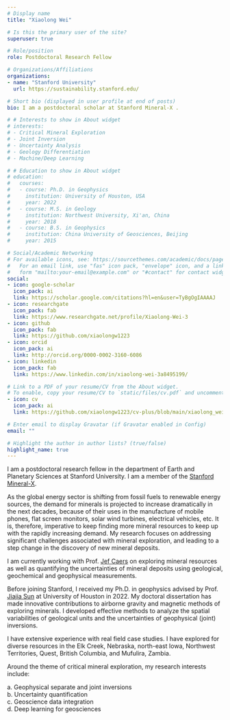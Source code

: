 ```yaml
---
# Display name
title: "Xiaolong Wei"

# Is this the primary user of the site?
superuser: true

# Role/position
role: Postdoctoral Research Fellow

# Organizations/Affiliations
organizations:
- name: "Stanford University"
  url: https://sustainability.stanford.edu/

# Short bio (displayed in user profile at end of posts)
bio: I am a postdoctoral scholar at Stanford Mineral-X .

# # Interests to show in About widget
# interests:
# - Critical Mineral Exploration
# - Joint Inversion
# - Uncertainty Analysis
# - Geology Differentiation
# - Machine/Deep Learning

# # Education to show in About widget
# education:
#   courses:
#   - course: Ph.D. in Geophysics
#     institution: University of Houston, USA
#     year: 2022
#   - course: M.S. in Geology
#     institution: Northwest University, Xi'an, China
#     year: 2018
#   - course: B.S. in Geophysics
#     institution: China University of Geosciences, Beijing
#     year: 2015

# Social/Academic Networking
# For available icons, see: https://sourcethemes.com/academic/docs/page-builder/#icons
#   For an email link, use "fas" icon pack, "envelope" icon, and a link in the
#   form "mailto:your-email@example.com" or "#contact" for contact widget.
social:
- icon: google-scholar
  icon_pack: ai
  link: https://scholar.google.com/citations?hl=en&user=TyBgOgIAAAAJ
- icon: researchgate
  icon_pack: fab
  link: https://www.researchgate.net/profile/Xiaolong-Wei-3
- icon: github
  icon_pack: fab
  link: https://github.com/xiaolongw1223
- icon: orcid
  icon_pack: ai
  link: http://orcid.org/0000-0002-3160-6086
- icon: linkedin
  icon_pack: fab
  link: https://www.linkedin.com/in/xiaolong-wei-3a8495199/

# Link to a PDF of your resume/CV from the About widget.
# To enable, copy your resume/CV to `static/files/cv.pdf` and uncomment the lines below.
- icon: cv
  icon_pack: ai
  link: https://github.com/xiaolongw1223/cv-plus/blob/main/xiaolong_wei_cv_english.pdf

# Enter email to display Gravatar (if Gravatar enabled in Config)
email: ""

# Highlight the author in author lists? (true/false)
highlight_name: true
---
```


I am a postdoctoral research fellow in the department of Earth and Planetary Sciences at Stanford University. I am a member of the [Stanford Mineral-X](https://mineralx.sites.stanford.edu/). 

As the global energy sector is shifting from fossil fuels to renewable energy sources, the demand for minerals is projected to increase dramatically in the next decades, because of their uses in the manufacture of mobile phones, flat screen monitors, solar wind turbines, electrical vehicles, etc. It is, therefore, imperative to keep finding more mineral resources to keep up with the rapidly increasing demand. My research focuses on addressing significant challenges associated with mineral exploration, and leading to a step change in the discovery of new mineral deposits.

I am currently working with Prof. [Jef Caers](https://profiles.stanford.edu/jef-caers) on exploring mineral resources as well as quantifying the uncertainties of mineral deposits using geological, geochemical and geophysical measurements.

Before joining Stanford, I received my Ph.D. in geophysics advised by Prof. [Jiajia Sun](https://sites.google.com/view/jiajiasun) at University of Houston in 2022. My doctoral dissertation has made innovative contributions to airborne gravity and magnetic methods of exploring minerals. I developed effective methods to analyze the spatial variabilities of geological units and the uncertainties of geophysical (joint) inversions.

I have extensive experience with real field case studies. I have explored for diverse resources in the Elk Creek, Nebraska, north-east Iowa, Northwest Territories, Quest, British Columbia, and Mufulira, Zambia.

<!-- <br> -->

Around the theme of critical mineral exploration, my research interests include:

a. Geophysical separate and joint inversions\
b. Uncertainty quantification\
c. Geoscience data integration\
d. Deep learning for geosciences

